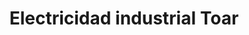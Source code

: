 ---
title: "Electricidad industrial Toar"
url: /santa-coloma-de-gramenet/electricidad-industrial-toar/
shop: eléctrico
---